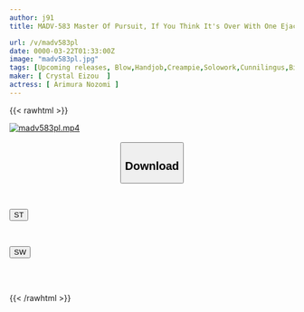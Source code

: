 ```yaml
---
author: j91
title: MADV-583 Master Of Pursuit, If You Think It's Over With One Ejaculation, You're Wrong... Nozomi Arimura

url: /v/madv583pl
date: 0000-03-22T01:33:00Z
image: "madv583pl.jpg"
tags: [Upcoming releases, Blow,Handjob,Creampie,Solowork,Cunnilingus,Big Tits,Titty Fuck,Cowgirl,Squirting,Slut,Lingerie,Busty Fetish,Butt,Swimsuit,Shaved,Lotion,Facesitting,Knee Socks,Bitch	]
maker: [ Crystal Eizou  ]
actress: [ Arimura Nozomi ]
---
```



{{< rawhtml >}}

<div class="video" data-videoid="pending_link_2.html">
    <a href="javascript:;">
        <img src="/v/madv583pl/madv583pl.jpg" width="WIDTH" height="HEIGHT" alt="madv583pl.mp4" loading="lazy">
    </a>
</div>

<script type="text/javascript" src="https://j91.asia/asset/on-demand-pend.js"></script>

<br>
  <link rel="stylesheet" href="https://j91.asia/asset/bs5.css">
  
  <center>
  <button class="btn btn-primary" type="button" data-bs-toggle="collapse" data-bs-target=".multi-collapse" aria-expanded="false" aria-controls="multiCollapseExample1 multiCollapseExample2"><h2>Download</h2></button></center>
</p>
<div class="row">
  <div class="col">
    <div class="collapse multi-collapse" id="multiCollapseExample1">
      <div class="card card-body">
	      	      <br>
<div class="buttons">  
<p><a href="https://j91.asia/pending_link_2.html" target="_blank"><button class="btn-hover color-3"><i class="fa fa-download"></i> ST</button></a></p></div>
    </div>
  </div>
</div>
  <div class="col">
    <div class="collapse multi-collapse" id="multiCollapseExample2">
      <div class="card card-body">
	      <br>
<div class="buttons">
<p><a href="https://j91.asia/pending_link_2.html" target="_blank"><button class="btn-hover color-2"><i class="fa fa-download"></i> SW</button></a></p></div>
<br><br>
      </div>
    </div>
  </div>
</div>

{{< /rawhtml >}}